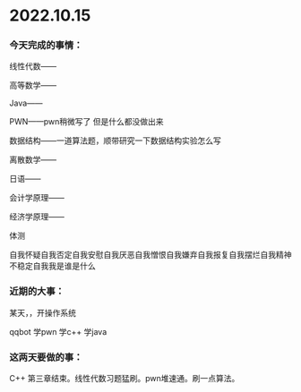 # 2022.10.15

### 今天完成的事情：

线性代数——

高等数学——

Java——

PWN——pwn稍微写了 但是什么都没做出来

数据结构——一道算法题，顺带研究一下数据结构实验怎么写

离散数学——

日语——

会计学原理——

经济学原理——

体测

自我怀疑自我否定自我安慰自我厌恶自我憎恨自我嫌弃自我报复自我摆烂自我精神不稳定自我我是谁是什么

### 近期的大事：

某天，，开操作系统

qqbot 学pwn 学c++ 学java

### 这两天要做的事：

C++ 第三章结束。线性代数习题猛刷。pwn堆速通。刷一点算法。

